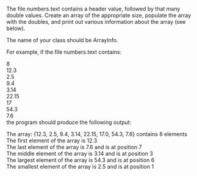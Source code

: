 The file numbers.text contains a header value, followed by that many double values. Create an array of the appropriate size, populate the array with the doubles, and print out various information about the array (see below).

The name of your class should be ArrayInfo.

For example, if the file numbers.text contains:

8<br />
12.3<br />
2.5<br />
9.4<br />
3.14<br />
22.15<br />
17<br />
54.3<br />
7.6<br />
the program should produce the following output:

The array: {12.3, 2.5, 9.4, 3.14, 22.15, 17.0, 54.3, 7.6} contains 8 elements<br />
The first element of the array is 12.3<br />
The last element of the array is 7.6 and is at position 7<br />
The middle element of the array is 3.14 and is at position 3<br />
The largest element of the array is 54.3 and is at position 6<br />
The smallest element of the array is 2.5 and is at position 1<br />